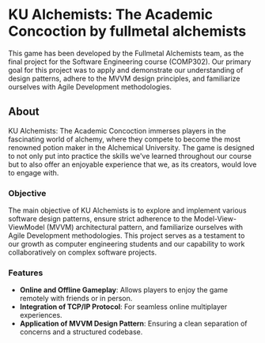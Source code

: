 # KU Alchemists: The Academic Concoction by fullmetal alchemists

This game has been developed by the Fullmetal Alchemists team, as the final project for the Software Engineering course (COMP302). Our primary goal for this project was to apply and demonstrate our understanding of design patterns, adhere to the MVVM design principles, and familiarize ourselves with Agile Development methodologies.

## About

KU Alchemists: The Academic Concoction immerses players in the fascinating world of alchemy, where they compete to become the most renowned potion maker in the Alchemical University. The game is designed to not only put into practice the skills we've learned throughout our course but to also offer an enjoyable experience that we, as its creators, would love to engage with.

### Objective

The main objective of KU Alchemists is to explore and implement various software design patterns, ensure strict adherence to the Model-View-ViewModel (MVVM) architectural pattern, and familiarize ourselves with Agile Development methodologies. This project serves as a testament to our growth as computer engineering students and our capability to work collaboratively on complex software projects.

### Features

- **Online and Offline Gameplay**: Allows players to enjoy the game remotely with friends or in person.
- **Integration of TCP/IP Protocol**: For seamless online multiplayer experiences.
- **Application of MVVM Design Pattern**: Ensuring a clean separation of concerns and a structured codebase.
